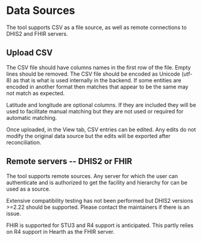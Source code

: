 # Data Sources

The tool supports CSV as a file source, as well as remote connections to DHIS2 and FHIR servers.

## Upload CSV

The CSV file should have columns names in the first row of the file. Empty lines should be removed. The CSV file should be encoded as Unicode (utf-8) as that is what is used internally in the backend. If some entities are encoded in another format then matches that appear to be the same may not match as expected.

Latitude and longitude are optional columns. If they are included they will be used to facilitate manual matching but they are not used or required for automatic matching.

Once uploaded, in the View tab, CSV entries can be edited. Any edits do not modify the original data source but the edits will be exported after reconciliation.


## Remote servers -- DHIS2 or FHIR

The tool supports remote sources. Any server for which the user can authenticate and is authorized to get the facility and hierarchy for can be used as a source.

Extensive compatibility testing has not been performed but DHIS2 versions >=2.22 should be supported. Please contact the maintainers if there is an issue.

FHIR is supported for STU3 and R4 support is anticipated. This partly relies on R4 support in Hearth as the FHIR server.